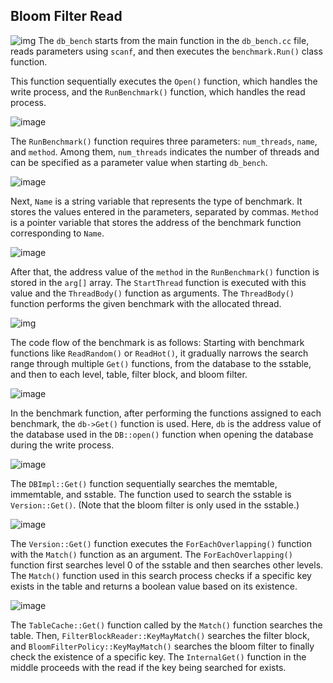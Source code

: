 ## Bloom Filter Read

![img](https://user-images.githubusercontent.com/101636590/187571334-4c1d3c8d-77e1-4824-8338-45dcf735d4c1.png)
The `db_bench` starts from the main function in the `db_bench.cc` file, reads parameters using `scanf`, and then executes the `benchmark.Run()` class function.

This function sequentially executes the `Open()` function, which handles the write process, and the `RunBenchmark()` function, which handles the read process.

![image](https://user-images.githubusercontent.com/101636590/189677379-32e48a2e-b087-47e3-9b8c-5771cc7a783c.png)

The `RunBenchmark()` function requires three parameters: `num_threads`, `name`, and `method`. Among them, `num_threads` indicates the number of threads and can be specified as a parameter value when starting `db_bench`.

![image](https://user-images.githubusercontent.com/101636590/189677993-8bdbcf82-3b03-43c1-8c76-2b55927d5d93.png)

Next, `Name` is a string variable that represents the type of benchmark. It stores the values entered in the parameters, separated by commas. `Method` is a pointer variable that stores the address of the benchmark function corresponding to `Name`.

![image](https://user-images.githubusercontent.com/101636590/189682019-4ded8020-839b-48f1-bcdb-7ad3a886a9b7.png)

After that, the address value of the `method` in the `RunBenchmark()` function is stored in the `arg[]` array. The `StartThread` function is executed with this value and the `ThreadBody()` function as arguments. The `ThreadBody()` function performs the given benchmark with the allocated thread.

![img](https://user-images.githubusercontent.com/101636590/187571539-e04da925-24a4-45ab-a18a-a3df6905e80c.png)

The code flow of the benchmark is as follows: Starting with benchmark functions like `ReadRandom()` or `ReadHot()`, it gradually narrows the search range through multiple `Get()` functions, from the database to the sstable, and then to each level, table, filter block, and bloom filter.

![image](https://user-images.githubusercontent.com/101636590/189691492-2cfdce0a-d5d8-4eeb-b5d5-80627986b82d.png)

In the benchmark function, after performing the functions assigned to each benchmark, the `db->Get()` function is used. Here, `db` is the address value of the database used in the `DB::open()` function when opening the database during the write process.

![image](https://user-images.githubusercontent.com/101636590/189692806-b438bfc1-8ea4-4aa5-a65d-a134b6223b82.png)

The `DBImpl::Get()` function sequentially searches the memtable, immemtable, and sstable. The function used to search the sstable is `Version::Get()`. (Note that the bloom filter is only used in the sstable.)

![image](https://user-images.githubusercontent.com/101636590/189693687-c932cc19-9c1b-456e-8201-b87d3525df0c.png)

The `Version::Get()` function executes the `ForEachOverlapping()` function with the `Match()` function as an argument. The `ForEachOverlapping()` function first searches level 0 of the sstable and then searches other levels. The `Match()` function used in this search process checks if a specific key exists in the table and returns a boolean value based on its existence.

![image](https://user-images.githubusercontent.com/101636590/189708396-b9111409-9051-4d3f-9a0c-a801793935f1.png)

The `TableCache::Get()` function called by the `Match()` function searches the table. Then, `FilterBlockReader::KeyMayMatch()` searches the filter block, and `BloomFilterPolicy::KeyMayMatch()` searches the bloom filter to finally check the existence of a specific key. The `InternalGet()` function in the middle proceeds with the read if the key being searched for exists.

